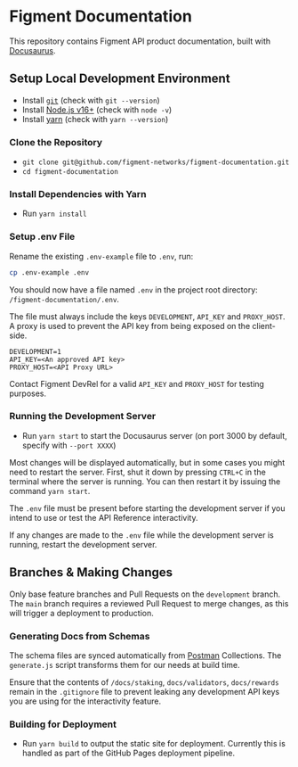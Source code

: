 # Figment Documentation

This repository contains Figment API product documentation, built with [Docusaurus](https://docusaurus.io).

## Setup Local Development Environment

- Install [`git`](https://git-scm.com/book/en/v2/Getting-Started-Installing-Git) (check with `git --version`)
- Install [Node.js v16+](https://nodejs.org/en/download/) (check with `node -v`)
- Install [yarn](https://classic.yarnpkg.com/en/docs/install) (check with `yarn --version`)

### Clone the Repository

- `git clone git@github.com/figment-networks/figment-documentation.git`
- `cd figment-documentation`

### Install Dependencies with Yarn

- Run `yarn install`

### Setup .env File

Rename the existing `.env-example` file to `.env`, run:

```bash
cp .env-example .env
```

You should now have a file named `.env` in the project root directory: `/figment-documentation/.env`.

The file must always include the keys `DEVELOPMENT`, `API_KEY` and `PROXY_HOST`.
A proxy is used to prevent the API key from being exposed on the client-side.

```text
DEVELOPMENT=1
API_KEY=<An approved API key>
PROXY_HOST=<API Proxy URL>
```

Contact Figment DevRel for a valid `API_KEY` and `PROXY_HOST` for testing purposes.

### Running the Development Server

- Run `yarn start` to start the Docusaurus server (on port 3000 by default, specify with `--port XXXX`)

Most changes will be displayed automatically, but in some cases you might need to restart the server.
First, shut it down by pressing `CTRL+C` in the terminal where the server is running.
You can then restart it by issuing the command `yarn start`.

The `.env` file must be present before starting the development server if you intend to use or test the API Reference interactivity.

If any changes are made to the `.env` file while the development server is running, restart the development server.

## Branches & Making Changes

Only base feature branches and Pull Requests on the `development` branch.
The `main` branch requires a reviewed Pull Request to merge changes, as this will trigger a deployment to production.

### Generating Docs from Schemas

The schema files are synced automatically from [Postman](https://figmentio.postman.co) Collections.
The `generate.js` script transforms them for our needs at build time.

Ensure that the contents of `/docs/staking`, `docs/validators`, `docs/rewards` remain in the `.gitignore` file to prevent leaking any development API keys you are using for the interactivity feature.

### Building for Deployment

- Run `yarn build` to output the static site for deployment. Currently this is handled as part of the GitHub Pages deployment pipeline.
